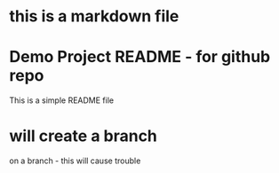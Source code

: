 # this is a markdown file
# Demo Project README - for github repo
This is a simple README file

# will create a branch
on a branch - this will cause trouble
